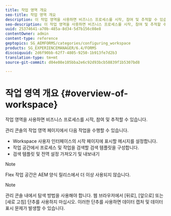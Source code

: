 ```yaml
---
title: 작업 영역 개요
seo-title: 작업 영역 개요
description: 이 작업 영역을 사용하면 비즈니스 프로세스를 시작, 참여 및 추적할 수 있습니다. 작업 영역에 대한 자세한 내용을 살펴보십시오.
seo-description: 이 작업 영역을 사용하면 비즈니스 프로세스를 시작, 참여 및 추적할 수 있습니다. 작업 영역에 대한 자세한 내용을 살펴보십시오.
uuid: 25374641-a70b-485a-8d34-5d7b156c08e8
contentOwner: admin
content-type: reference
geptopics: SG_AEMFORMS/categories/configuring_workspace
products: SG_EXPERIENCEMANAGER/6.4/FORMS
discoiquuid: 2d6f90bb-62f7-4805-9250-1b913fe7d2b3
translation-type: tm+mt
source-git-commit: d04e08e105bba2e6c92d93bcb58839f1b5307bd8

---
```



# 작업 영역 개요 {#overview-of-workspace}

작업 영역을 사용하면 비즈니스 프로세스를 시작, 참여 및 추적할 수 있습니다.

관리 콘솔의 작업 영역 페이지에서 다음 작업을 수행할 수 있습니다.

* Workspace 사용자 인터페이스의 시작 페이지에 표시할 메시지를 설정합니다.
* 작업 공간에서 프로세스 및 작업을 검색할 검색 템플릿을 구성합니다.
* 검색 템플릿 및 전역 설정 가져오기 및 내보내기

>[!NOTE]
>
>Flex 작업 공간은 AEM 양식 릴리스에서 더 이상 사용되지 않습니다.

>[!NOTE]
>
>관리 콘솔 내에서 탐색 방법을 사용해야 합니다. 웹 브라우저에서 [뒤로], [앞으로] 또는 [새로 고침] 단추를 사용하지 마십시오. 이러한 단추를 사용하면 데이터 캡처 및 데이터 표시 문제가 발생할 수 있습니다.


